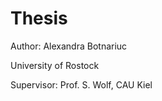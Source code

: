 # Thesis

<p>Author: Alexandra Botnariuc</p>
<p>University of Rostock</p>
<p>Supervisor: Prof. S. Wolf, CAU Kiel</p>
